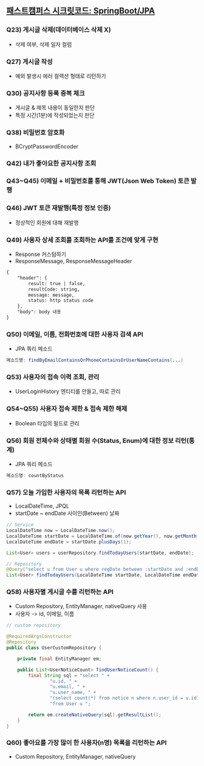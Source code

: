 ## [패스트캠퍼스 시크릿코드: SpringBoot/JPA](https://fastcampus.co.kr/) 

### Q23) 게시글 삭제(데이터베이스 삭제 X)
- 삭제 여부, 삭제 일자 컬럼

### Q27) 게시글 작성
- 예외 발생시 에러 컬렉션 형태로 리턴하기

### Q30) 공지사항 등록 중복 체크
- 게시글 & 제목 내용이 동일한지 판단
- 특정 시간(1분)에 작성되었는지 판단

### Q38) 비밀번호 암호화
- BCryptPasswordEncoder

### Q42) 내가 좋아요한 공지사항 조회

### Q43~Q45) 이메일 + 비밀번호를 통해 JWT(Json Web Token) 토큰 발행

### Q46) JWT 토큰 재발행(특정 정보 인증)
- 정상적인 회원에 대해 재발행

### Q49) 사용자 상세 조회를 조회하는 API를 조건에 맞게 구현
- Response 커스텀하기
- ResponseMessage, ResponseMessageHeader

```html
{
    "header": {
        result: true | false,
        resultCode: string,
        message: message,
        status: http status code
    },
    "body": body 내용
}
```

### Q50) 이메일, 이름, 전화번호에 대한 사용자 검색 API
- JPA 쿼리 메소드

```java
메소드명: findByEmailContainsOrPhoneContainsOrUserNameContains(...)
```
### Q53) 사용자의 접속 이력 조회, 관리
- UserLoginHistory 엔티티를 만들고, 따로 관리

### Q54~Q55) 사용자 접속 제한 & 접속 제한 해제
- Boolean 타입의 필드로 관리

### Q56) 회원 전체수와 상태별 회원 수(Status, Enum)에 대한 정보 리턴(통계)
- JPA 쿼리 메소드

```java
메소드명: countByStatus
```

### Q57) 오늘 가입한 사용자의 목록 리턴하는 API
- LocalDateTime, JPQL
- startDate ~ endDate 사이인(Between) 날짜

```java
// Service
LocalDateTime now = LocalDateTime.now();
LocalDateTime startDate = LocalDateTime.of(now.getYear(), now.getMonth(), now.getDayOfMonth(), 0, 0);
LocalDateTime endDate = startDate.plusDays(1);

List<User> users = userRepository.findTodayUsers(startDate, endDate);

// Repository
@Query("select u from User u where regDate between :startDate and :endDate")
List<User> findTodayUsers(LocalDateTime startDate, LocalDateTime endDate);
```

### Q58) 사용자별 게시글 수를 리턴하는 API
- Custom Repository, EntityManager, nativeQuery 사용
- 사용자 -> id, 이메일, 이름

```java
// custom repository

@RequiredArgsConstructor
@Repository
public class UserCustomRepository {

    private final EntityManager em;

    public List<UserNoticeCount> findUserNoticeCount() {
        final String sql = "select " +
                "u.id, " +
                "u.email, " +
                "u.user_name, " +
                "(select count(*) from notice n where n.user_id = u.id) notice_count " +
                "from User u ";

        return em.createNativeQuery(sql).getResultList();
    }
}
```

### Q60) 좋아요를 가장 많이 한 사용자(n명) 목록을 리턴하는 API
- Custom Repository, EntityManager, nativeQuery